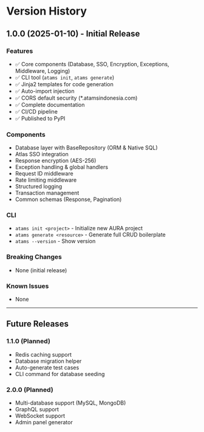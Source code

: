 # Version History

## 1.0.0 (2025-01-10) - Initial Release

### Features
- ✅ Core components (Database, SSO, Encryption, Exceptions, Middleware, Logging)
- ✅ CLI tool (`atams init`, `atams generate`)
- ✅ Jinja2 templates for code generation
- ✅ Auto-import injection
- ✅ CORS default security (*.atamsindonesia.com)
- ✅ Complete documentation
- ✅ CI/CD pipeline
- ✅ Published to PyPI

### Components
- Database layer with BaseRepository (ORM & Native SQL)
- Atlas SSO integration
- Response encryption (AES-256)
- Exception handling & global handlers
- Request ID middleware
- Rate limiting middleware
- Structured logging
- Transaction management
- Common schemas (Response, Pagination)

### CLI
- `atams init <project>` - Initialize new AURA project
- `atams generate <resource>` - Generate full CRUD boilerplate
- `atams --version` - Show version

### Breaking Changes
- None (initial release)

### Known Issues
- None

---

## Future Releases

### 1.1.0 (Planned)
- Redis caching support
- Database migration helper
- Auto-generate test cases
- CLI command for database seeding

### 2.0.0 (Planned)
- Multi-database support (MySQL, MongoDB)
- GraphQL support
- WebSocket support
- Admin panel generator
